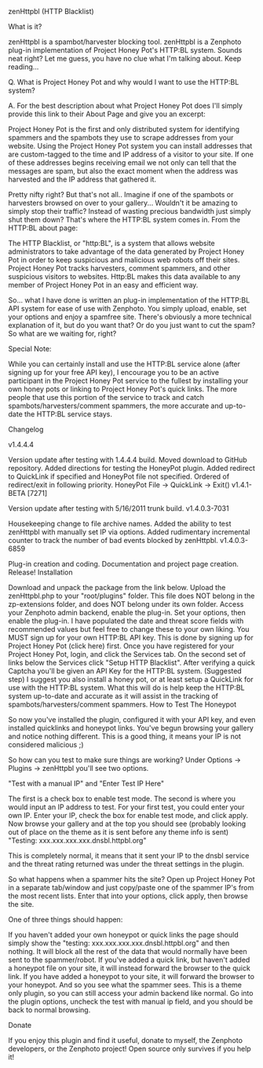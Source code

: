 zenHttpbl (HTTP Blacklist)

What is it?

zenHttpbl is a spambot/harvester blocking tool. zenHttpbl is a Zenphoto plug-in implementation of Project Honey Pot's HTTP:BL system. Sounds neat right?  Let me guess, you have no clue what I'm talking about. Keep reading...

Q. What is Project Honey Pot and why would I want to use the HTTP:BL system?

A. For the best description about what Project Honey Pot does I'll simply provide this link to their About Page and give you an excerpt:

Project Honey Pot is the first and only distributed system for identifying spammers and the spambots they use to scrape addresses from your website. Using the Project Honey Pot system you can install addresses that are custom-tagged to the time and IP address of a visitor to your site. If one of these addresses begins receiving email we not only can tell that the messages are spam, but also the exact moment when the address was harvested and the IP address that gathered it.

Pretty nifty right?  But that's not all.. Imagine if one of the spambots or harvesters browsed on over to your gallery...   Wouldn't it be amazing to simply stop their traffic?  Instead of wasting precious bandwidth just simply shut them down?  That's where the HTTP:BL system comes in.  From the HTTP:BL about page:

The HTTP Blacklist, or "http:BL", is a system that allows website administrators to take advantage of the data generated by Project Honey Pot in order to keep suspicious and malicious web robots off their sites. Project Honey Pot tracks harvesters, comment spammers, and other suspicious visitors to websites. Http:BL makes this data available to any member of Project Honey Pot in an easy and efficient way.


So... what I have done is written an plug-in implementation of the HTTP:BL API system for ease of use with Zenphoto.  You simply upload, enable, set your options and enjoy a spamfree site. There's obviously a more technical explanation of it, but do you want that?  Or do you just want to cut the spam? So what are we waiting for, right?

Special Note:

While you can certainly install and use the HTTP:BL service alone (after signing up for your free API key), I encourage you to be an active participant in the Project Honey Pot service to the fullest by installing your own honey pots or linking to Project Honey Pot's quick links.  The more people that use this portion of the service to track and catch spambots/harvesters/comment spammers, the more accurate and up-to-date the HTTP:BL service stays.

Changelog

v1.4.4.4

Version update after testing with 1.4.4.4 build.
Moved download to GitHub repository.
Added directions for testing the HoneyPot plugin.
Added redirect to QuickLink if specified and HoneyPot file not specified.
Ordered of redirect/exit in following priority. HoneyPot File -> QuickLink -> Exit()
v1.4.1-BETA [7271]

Version update after testing with 5/16/2011 trunk build.
v1.4.0.3-7031

Housekeeping change to file archive names.
Added the ability to test zenHttpbl with manually set IP via options.
Added rudimentary incremental counter to track the number of bad events blocked by zenHttpbl.
v1.4.0.3-6859

Plug-in creation and coding.
Documentation and project page creation.
Release!
Installation

Download and unpack the package from the link below.
Upload the zenHttpbl.php to your "root/plugins" folder.  This file does NOT belong in the zp-extensions folder, and does NOT belong under its own folder.
Access your Zenphoto admin backend, enable the plug-in.
Set your options, then enable the plug-in.  I have populated the date and threat score fields with recommended values but feel free to change these to your own liking.
You MUST sign up for your own HTTP:BL API key.  This is done by signing up for Project Honey Pot (click here) first.  Once you have registered for your Project Honey Pot, login, and click the Services tab.  On the second set of links below the Services click "Setup HTTP Blacklist". After verifying a quick Captcha you'll be given an API Key for the HTTP:BL system.
(Suggested step) I suggest you also install a honey pot, or at least setup a QuickLink for use with the HTTP:BL system.  What this will do is help keep the HTTP:BL system up-to-date and accurate as it will assist in the tracking of spambots/harvesters/comment spammers.
How to Test The Honeypot

So now you've installed the plugin, configured it with your API key, and even installed quicklinks and honeypot links. You've begun browsing your gallery and notice nothing different. This is a good thing, it means your IP is not considered malicious ;)

So how can you test to make sure things are working? Under Options -> Plugins -> zenHttpbl you'll see two options.

"Test with a manual IP" and "Enter Test IP Here"

The first is a check box to enable test mode. The second is where you would input an IP address to test. For your first test, you could enter your own IP. Enter your IP, check the box for enable test mode, and click apply. Now browse your gallery and at the top you should see (probably looking out of place on the theme as it is sent before any theme info is sent) "Testing: xxx.xxx.xxx.xxx.dnsbl.httpbl.org"

This is completely normal, it means that it sent your IP to the dnsbl service and the threat rating returned was under the threat settings in the plugin.

So what happens when a spammer hits the site? Open up Project Honey Pot in a separate tab/window and just copy/paste one of the spammer IP's from the most recent lists. Enter that into your options, click apply, then browse the site.

One of three things should happen:

If you haven't added your own honeypot or quick links the page should simply show the "testing: xxx.xxx.xxx.xxx.dnsbl.httpbl.org" and then nothing. It will block all the rest of the data that would normally have been sent to the spammer/robot.
If you've added a quick link, but haven't added a honeypot file on your site, it will instead forward the browser to the quick link.
If you have added a honeypot to your site, it will forward the browser to your honeypot.
And so you see what the spammer sees. This is a theme only plugin, so you can still access your admin backend like normal. Go into the plugin options, uncheck the test with manual ip field, and you should be back to normal browsing.

Donate

If you enjoy this plugin and find it useful, donate to myself, the Zenphoto developers, or the Zenphoto project! Open source only survives if you help it!
